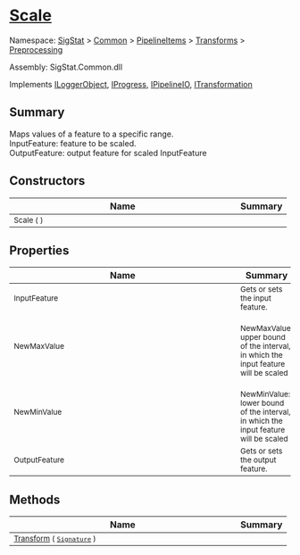 # [Scale](./Scale.md)

Namespace: [SigStat]() > [Common](./../../../README.md) > [PipelineItems]() > [Transforms]() > [Preprocessing](./README.md)

Assembly: SigStat.Common.dll

Implements [ILoggerObject](./../../../ILoggerObject.md), [IProgress](./../../../Helpers/IProgress.md), [IPipelineIO](./../../../Pipeline/IPipelineIO.md), [ITransformation](./../../../ITransformation.md)

## Summary
Maps values of a feature to a specific range.  <br>InputFeature: feature to be scaled.<br>OutputFeature: output feature for scaled InputFeature

## Constructors

| Name | Summary | 
| --- | --- | 
| <div style ="width:390px"><sub>Scale (  )</sub></div>| <sub></sub></div>| <br>


## Properties

| Name | Summary | 
| --- | --- | 
| <div style ="width:390px"><sub>InputFeature</sub></div>| <sub>Gets or sets the input feature.</sub></div>| <br>
| <div style ="width:390px"><sub>NewMaxValue</sub></div>| <sub><br>NewMaxValue: upper bound of the interval, in which the input feature will be scaled</sub></div>| <br>
| <div style ="width:390px"><sub>NewMinValue</sub></div>| <sub><br>NewMinValue: lower bound of the interval, in which the input feature will be scaled</sub></div>| <br>
| <div style ="width:390px"><sub>OutputFeature</sub></div>| <sub>Gets or sets the output feature.</sub></div>| <br>


## Methods

| Name | Summary | 
| --- | --- | 
| <div style ="width:390px"><sub>[Transform](./Methods/Scale-100663813.md) ( [`Signature`](./../../../Signature.md) )</sub></div>| <sub></sub></div>| <br>


